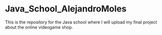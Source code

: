 # Java_School_AlejandroMoles
 This is the repository for the Java school where I will upload my final project about the online videogame shop.
